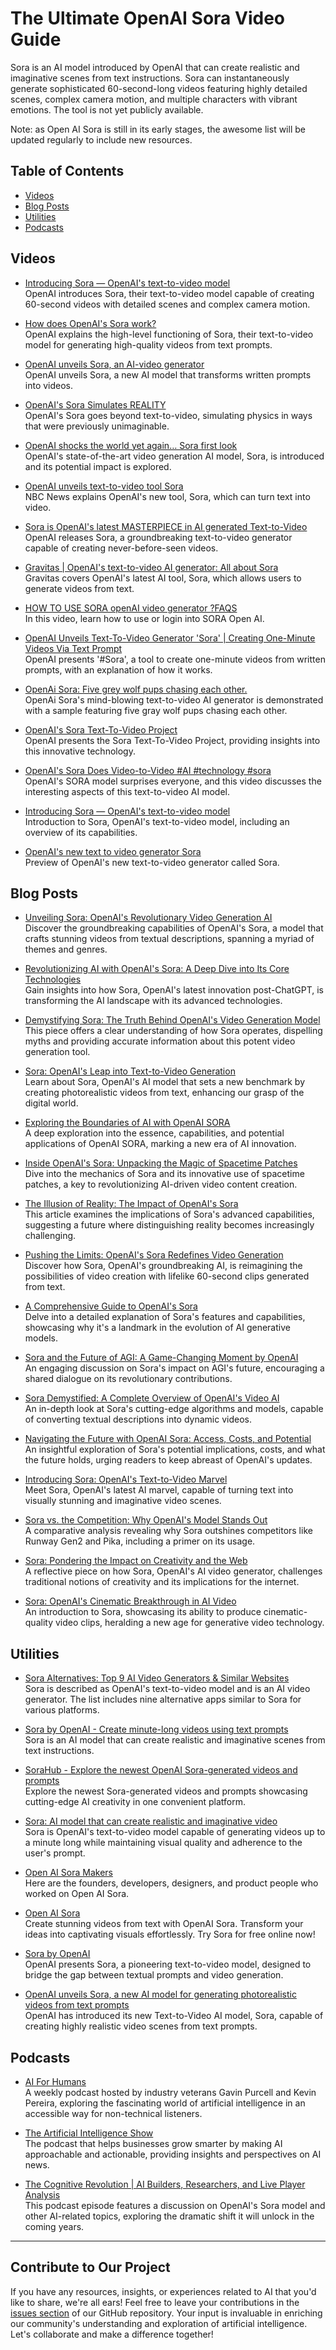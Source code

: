 # The Ultimate OpenAI Sora Video Guide

Sora is an AI model introduced by OpenAI that can create realistic and imaginative scenes from text instructions. Sora can instantaneously generate sophisticated 60-second-long videos featuring highly detailed scenes, complex camera motion, and multiple characters with vibrant emotions. The tool is not yet publicly available.

Note: as Open AI Sora is still in its early stages, the awesome list will be updated regularly to include new resources. 

## Table of Contents

<!-- - [Learning Websites](#learning-websites) -->
- [Videos](#videos)
- [Blog Posts](#blog-posts)
- [Utilities](#utilities)
- [Podcasts](#podcasts)

<!-- ## Learning Websites

- Sora Hunters: [https://guide.sorahunters.com](https://guide.sorahunters.com): Find Sora video inspiration, in-depth tutorials, and expert tips to enhance your AI video generation skills.  -->

## Videos

- [Introducing Sora — OpenAI's text-to-video model](https://www.youtube.com/watch?v=HK6y8DAPN_0)  
  OpenAI introduces Sora, their text-to-video model capable of creating 60-second videos with detailed scenes and complex camera motion.

- [How does OpenAI's Sora work?](https://www.youtube.com/watch?v=fG3IE9dkyKY)  
  OpenAI explains the high-level functioning of Sora, their text-to-video model for generating high-quality videos from text prompts.

- [OpenAI unveils Sora, an AI-video generator](https://www.youtube.com/watch?v=lBx3xW1ua-E)  
  OpenAI unveils Sora, a new AI model that transforms written prompts into videos.

- [OpenAI's Sora Simulates REALITY](https://www.youtube.com/watch?v=y8MKnEGGT9g)  
  OpenAI's Sora goes beyond text-to-video, simulating physics in ways that were previously unimaginable.

- [OpenAI shocks the world yet again… Sora first look](https://www.youtube.com/watch?v=tWP6z0hvw1M)  
  OpenAI's state-of-the-art video generation AI model, Sora, is introduced and its potential impact is explored.

- [OpenAI unveils text-to-video tool Sora](https://www.youtube.com/watch?v=SkCz4LqzNF4)  
  NBC News explains OpenAI's new tool, Sora, which can turn text into video.

- [Sora is OpenAI's latest MASTERPIECE in AI generated Text-to-Video](https://www.youtube.com/watch?v=oK1EWuyPXUM)  
  OpenAI releases Sora, a groundbreaking text-to-video generator capable of creating never-before-seen videos.

- [Gravitas | OpenAI's text-to-video AI generator: All about Sora](https://www.youtube.com/watch?v=SEW1We5Uieg)  
  Gravitas covers OpenAI's latest AI tool, Sora, which allows users to generate videos from text.

- [HOW TO USE SORA openAI video generator ?FAQS](https://www.youtube.com/watch?v=49hYPlFku5A)  
  In this video, learn how to use or login into SORA Open AI.

- [OpenAI Unveils Text-To-Video Generator 'Sora' | Creating One-Minute Videos Via Text Prompt](https://www.youtube.com/watch?v=_8L2REuvK2k)  
  OpenAI presents '#Sora', a tool to create one-minute videos from written prompts, with an explanation of how it works.

- [OpenAi Sora: Five grey wolf pups chasing each other.](https://www.youtube.com/watch?v=jspYKxFY7Sc)  
  OpenAi Sora's mind-blowing text-to-video AI generator is demonstrated with a sample featuring five gray wolf pups chasing each other.

- [OpenAI's Sora Text-To-Video Project](https://www.youtube.com/watch?v=ZxxPbk-mTGA)  
  OpenAI presents the Sora Text-To-Video Project, providing insights into this innovative technology.

- [OpenAI's Sora Does Video-to-Video #AI #technology #sora](https://www.youtube.com/watch?v=XsNzvTEKzFI)  
  OpenAI's SORA model surprises everyone, and this video discusses the interesting aspects of this text-to-video AI model.

- [Introducing Sora — OpenAI's text-to-video model](https://m.youtube.com/watch?si=UfGVH9jTOgNshPAW&v=HK6y8DAPN_0&feature=youtu.be)  
  Introduction to Sora, OpenAI's text-to-video model, including an overview of its capabilities.

- [OpenAI's new text to video generator Sora](https://www.youtube.com/shorts/ojn9Z1XoDOY)  
  Preview of OpenAI's new text-to-video generator called Sora.  

## Blog Posts

- [Unveiling Sora: OpenAI's Revolutionary Video Generation AI](https://medium.com/@iamsaro1996/sora-openai-the-ai-model-that-generates-mind-blowing-videos-from-text-8f2ceda8d900)  
  Discover the groundbreaking capabilities of OpenAI's Sora, a model that crafts stunning videos from textual descriptions, spanning a myriad of themes and genres.

- [Revolutionizing AI with OpenAI's Sora: A Deep Dive into Its Core Technologies](https://towardsdatascience.com/how-openais-sora-is-changing-the-game-an-insight-into-its-core-technologies-bd1ad17170df)  
  Gain insights into how Sora, OpenAI's latest innovation post-ChatGPT, is transforming the AI landscape with its advanced technologies.

- [Demystifying Sora: The Truth Behind OpenAI's Video Generation Model](https://medium.com/@mikeyoung_97230/how-sora-actually-works-23da050ef3f2)  
  This piece offers a clear understanding of how Sora operates, dispelling myths and providing accurate information about this potent video generation tool.

- [Sora: OpenAI's Leap into Text-to-Video Generation](https://www.infoq.com/news/2024/02/openai-sora-video-generator/)  
  Learn about Sora, OpenAI's AI model that sets a new benchmark by creating photorealistic videos from text, enhancing our grasp of the digital world.

- [Exploring the Boundaries of AI with OpenAI SORA](https://medium.com/@mvbnsrinivas/openai-sora-the-next-frontier-in-ai-innovation-55abf9afcfed)  
  A deep exploration into the essence, capabilities, and potential applications of OpenAI SORA, marking a new era of AI innovation.

- [Inside OpenAI's Sora: Unpacking the Magic of Spacetime Patches](https://towardsdatascience.com/explaining-openai-soras-spacetime-patches-the-key-ingredient-e14e0703ec5b)  
  Dive into the mechanics of Sora and its innovative use of spacetime patches, a key to revolutionizing AI-driven video content creation.

- [The Illusion of Reality: The Impact of OpenAI's Sora](https://medium.com/@albertoromgar/openai-sora-you-cant-believe-your-eyes-anymore-498e961c0972)  
  This article examines the implications of Sora's advanced capabilities, suggesting a future where distinguishing reality becomes increasingly challenging.

- [Pushing the Limits: OpenAI's Sora Redefines Video Generation](https://medium.com/@adeshbhatt/sora-from-openai-transcends-conventional-limits-b4c7bd175dbc)  
  Discover how Sora, OpenAI's groundbreaking AI, is reimagining the possibilities of video creation with lifelike 60-second clips generated from text.

- [A Comprehensive Guide to OpenAI's Sora](https://medium.com/ikarusxr/what-is-openais-sora-44f7080107fc)  
  Delve into a detailed explanation of Sora's features and capabilities, showcasing why it's a landmark in the evolution of AI generative models.

- [Sora and the Future of AGI: A Game-Changing Moment by OpenAI](https://medium.com/@leoleung-ch/openai-just-dropped-another-bomb-on-agi-sora-000bf5bb27b5)  
   An engaging discussion on Sora's impact on AGI's future, encouraging a shared dialogue on its revolutionary contributions.

- [Sora Demystified: A Complete Overview of OpenAI's Video AI](https://medium.com/@mlubbad/openai-text-to-video-ai-sora-all-you-need-to-know-91e99d3d47c7)  
   An in-depth look at Sora's cutting-edge algorithms and models, capable of converting textual descriptions into dynamic videos.

- [Navigating the Future with OpenAI Sora: Access, Costs, and Potential](https://medium.com/@christianray.drapete/openai-sora-understanding-access-and-potential-costs-e6bca85e24be)  
   An insightful exploration of Sora's potential implications, costs, and what the future holds, urging readers to keep abreast of OpenAI's updates.

- [Introducing Sora: OpenAI's Text-to-Video Marvel](https://medium.com/@furkangozukara/sora-unbelieve-new-text-to-video-ai-model-by-openai-37-demo-videos-still-cant-believe-real-a669b101efb7)  
   Meet Sora, OpenAI's latest AI marvel, capable of turning text into visually stunning and imaginative video scenes.

- [Sora vs. the Competition: Why OpenAI's Model Stands Out](https://medium.com/datadriveninvestor/why-open-ai-sora-is-much-better-than-runway-gen2-and-pika-here-is-the-result-4b06286ec00e)  
   A comparative analysis revealing why Sora outshines competitors like Runway Gen2 and Pika, including a primer on its usage.

- [Sora: Pondering the Impact on Creativity and the Web](https://michalmalewicz.medium.com/sora-end-of-creativity-part-2-9cb41580992b)  
   A reflective piece on how Sora, OpenAI's AI video generator, challenges traditional notions of creativity and its implications for the internet.

- [Sora: OpenAI's Cinematic Breakthrough in AI Video](https://medium.com/@zamalbabar/openais-sora-a-cinematic-leap-in-generative-video-technology-323d753a6aa1)  
   An introduction to Sora, showcasing its ability to produce cinematic-quality video clips, heralding a new age for generative video technology.


## Utilities

- [Sora Alternatives: Top 9 AI Video Generators & Similar Websites](https://alternativeto.net/software/sora-1/)  
  Sora is described as OpenAI's text-to-video model and is an AI video generator. The list includes nine alternative apps similar to Sora for various platforms.

- [Sora by OpenAI - Create minute-long videos using text prompts](https://www.producthunt.com/posts/sora-by-openai)  
  Sora is an AI model that can create realistic and imaginative scenes from text instructions.

- [SoraHub - Explore the newest OpenAI Sora-generated videos and prompts](https://www.producthunt.com/posts/sorahub)  
  Explore the newest Sora-generated videos and prompts showcasing cutting-edge AI creativity in one convenient platform.

- [Sora: AI model that can create realistic and imaginative video](https://alternativeto.net/software/sora-1/about/)  
  Sora is OpenAI's text-to-video model capable of generating videos up to a minute long while maintaining visual quality and adherence to the user's prompt.

- [Open AI Sora Makers](https://www.producthunt.com/products/open-ai-sora/makers)  
  Here are the founders, developers, designers, and product people who worked on Open AI Sora.

- [Open AI Sora](https://www.producthunt.com/products/open-ai-sora/launches)  
  Create stunning videos from text with OpenAI Sora. Transform your ideas into captivating visuals effortlessly. Try Sora for free online now!

- [Sora by OpenAI](https://www.producthunt.com/products/sora-by-openai/launches)  
  OpenAI presents Sora, a pioneering text-to-video model, designed to bridge the gap between textual prompts and video generation.

- [OpenAI unveils Sora, a new AI model for generating photorealistic videos from text prompts](https://alternativeto.net/news/2024/2/openai-unveils-sora-a-new-ai-model-for-generating-photorealistic-videos-from-text-prompts/)  
  OpenAI has introduced its new Text-to-Video AI model, Sora, capable of creating highly realistic video scenes from text prompts.  


## Podcasts

- [AI For Humans](https://open.spotify.com/show/5FId0qPP5SldltQTgVFTxq)  
  A weekly podcast hosted by industry veterans Gavin Purcell and Kevin Pereira, exploring the fascinating world of artificial intelligence in an accessible way for non-technical listeners.

- [The Artificial Intelligence Show](https://open.spotify.com/show/6EVaCucTjIPmJosh3jQui0)  
  The podcast that helps businesses grow smarter by making AI approachable and actionable, providing insights and perspectives on AI news.

- [The Cognitive Revolution | AI Builders, Researchers, and Live Player Analysis](https://open.spotify.com/show/6yHyok3M3BjqzR0VB5MSyk)  
  This podcast episode features a discussion on OpenAI's Sora model and other AI-related topics, exploring the dramatic shift it will unlock in the coming years.  

---

## Contribute to Our Project

If you have any resources, insights, or experiences related to AI that you'd like to share, we're all ears! Feel free to leave your contributions in the [issues section](https://github.com/successfulstudy/aisora/issues) of our GitHub repository. Your input is invaluable in enriching our community's understanding and exploration of artificial intelligence. Let's collaborate and make a difference together!
